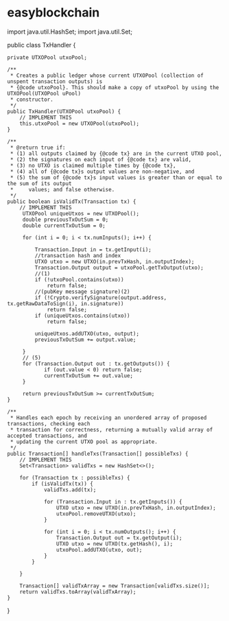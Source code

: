 # easyblockchain
import java.util.HashSet;
import java.util.Set;

public class TxHandler {

    private UTXOPool utxoPool;

	/**
     * Creates a public ledger whose current UTXOPool (collection of unspent transaction outputs) is
     * {@code utxoPool}. This should make a copy of utxoPool by using the UTXOPool(UTXOPool uPool)
     * constructor.
     */
    public TxHandler(UTXOPool utxoPool) {
        // IMPLEMENT THIS
    	this.utxoPool = new UTXOPool(utxoPool);
    }

    /**
     * @return true if:
     * (1) all outputs claimed by {@code tx} are in the current UTXO pool, 
     * (2) the signatures on each input of {@code tx} are valid, 
     * (3) no UTXO is claimed multiple times by {@code tx},
     * (4) all of {@code tx}s output values are non-negative, and
     * (5) the sum of {@code tx}s input values is greater than or equal to the sum of its output
     *     values; and false otherwise.
     */
    public boolean isValidTx(Transaction tx) {
        // IMPLEMENT THIS
    	 UTXOPool uniqueUtxos = new UTXOPool();
         double previousTxOutSum = 0;
         double currentTxOutSum = 0;

         for (int i = 0; i < tx.numInputs(); i++) {
        	 
             Transaction.Input in = tx.getInput(i);
             //transaction hash and index
             UTXO utxo = new UTXO(in.prevTxHash, in.outputIndex);
             Transaction.Output output = utxoPool.getTxOutput(utxo);
             //(1)
             if (!utxoPool.contains(utxo)) 
            	 return false;
             //(pubKey message signature)(2)
             if (!Crypto.verifySignature(output.address, tx.getRawDataToSign(i), in.signature))
                 return false;
             if (uniqueUtxos.contains(utxo)) 
            	 return false;

             uniqueUtxos.addUTXO(utxo, output);
             previousTxOutSum += output.value;

         }
         // (5)
         for (Transaction.Output out : tx.getOutputs()) {
        	 	if (out.value < 0) return false;
        	 	currentTxOutSum += out.value;
         }

         return previousTxOutSum >= currentTxOutSum;
    }

    /**
     * Handles each epoch by receiving an unordered array of proposed transactions, checking each
     * transaction for correctness, returning a mutually valid array of accepted transactions, and
     * updating the current UTXO pool as appropriate.
     */
    public Transaction[] handleTxs(Transaction[] possibleTxs) {
        // IMPLEMENT THIS
    	Set<Transaction> validTxs = new HashSet<>();

        for (Transaction tx : possibleTxs) {
        	if (isValidTx(tx)) {
        		validTxs.add(tx);

                for (Transaction.Input in : tx.getInputs()) {
                    UTXO utxo = new UTXO(in.prevTxHash, in.outputIndex);
                    utxoPool.removeUTXO(utxo);
                }

                for (int i = 0; i < tx.numOutputs(); i++) {
                    Transaction.Output out = tx.getOutput(i);
                    UTXO utxo = new UTXO(tx.getHash(), i);
                    utxoPool.addUTXO(utxo, out);
                }
            }

        }

        Transaction[] validTxArray = new Transaction[validTxs.size()];
        return validTxs.toArray(validTxArray);
    }

}

